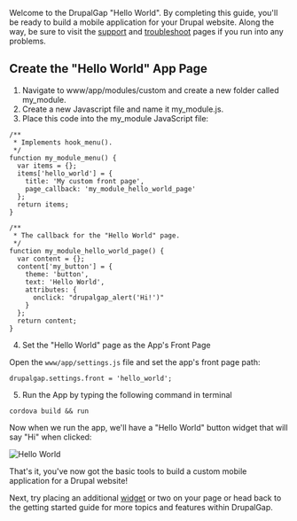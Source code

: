 Welcome to the DrupalGap "Hello World". By completing this guide, you'll be ready to build a mobile application for your Drupal website. Along the way, be sure to visit the [support](http://drupalgap.org/support) and [troubleshoot](Install/Troubleshoot) pages if you run into any problems.

## Create the "Hello World" App Page

1. Navigate to www/app/modules/custom and create a new folder called my_module. 
2. Create a new Javascript file and name it my_module.js.
3. Place this code into the my_module JavaScript file:

```
/**
 * Implements hook_menu().
 */
function my_module_menu() {
  var items = {};
  items['hello_world'] = {
    title: 'My custom front page',
    page_callback: 'my_module_hello_world_page'
  };
  return items;
}

/**
 * The callback for the "Hello World" page.
 */
function my_module_hello_world_page() {
  var content = {};
  content['my_button'] = {
    theme: 'button',
    text: 'Hello World',
    attributes: {
      onclick: "drupalgap_alert('Hi!')"
    }
  };
  return content;
}
```

4. Set the "Hello World" page as the App's Front Page

Open the `www/app/settings.js` file and set the app's front page path:

```
drupalgap.settings.front = 'hello_world';
```

5. Run the App by typing the following command in terminal

```
cordova build && run
```

Now when we run the app, we'll have a "Hello World" button widget that will say "Hi" when clicked:

![Hello World](http://www.drupalgap.org/sites/default/files/hello-world_0.png)

That's it, you've now got the basic tools to build a custom mobile application for a Drupal website!

Next, try placing an additional [widget](Widgets) or two on your page or head back to the getting started guide for more topics and features within DrupalGap.
